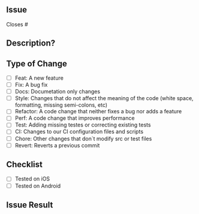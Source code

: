 ## Issue

Closes #

<!-- Put the card ID in place of the square bracket -->

## Description?

<!-- Describe what was done -->

## Type of Change

-   [ ] Feat: A new feature
-   [ ] Fix: A bug fix
-   [ ] Docs: Documetation only changes
-   [ ] Style: Changes that do not affect the meaning of the code (white space, formatting, missing semi-colons, etc)
-   [ ] Refactor: A code change that neither fixes a bug nor adds a feature
-   [ ] Perf: A code change that improves performance
-   [ ] Test: Adding missing testes or correcting existing tests
-   [ ] CI: Changes to our CI configuration files and scripts
-   [ ] Chore: Other changes that don`t modify src or test files
-   [ ] Revert: Reverts a previous commit

## Checklist

-   [ ] Tested on iOS
-   [ ] Tested on Android

## Issue Result

<!-- Put the result here -->
